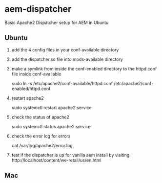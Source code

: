 # aem-dispatcher
Basic Apache2 Dispatcher setup for AEM in Ubuntu

## Ubuntu 

1) add the 4 config files in your conf-available directory
2) add the dispatcher.so file into mods-available directory
2) make a symlink from inside the conf-enabled directory to the httpd.conf file inside conf-available
    
    sudo ln -s /etc/apache2/conf-available/httpd.conf /etc/apache2/conf-enabled/httpd.conf

3) restart apache2 
	
	sudo systemctl restart apache2.service

4) check the status of apache2

	sudo systemctl status apache2.service

5) check the error log for errors
	
	cat /var/log/apache2/error.log

6) test if the dispatcher is up for vanilla aem install by visiting http://localhost/content/we-retail/us/en.html

## Mac